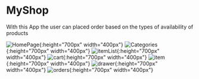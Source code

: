 
# MyShop
With this App the user can placed order based on the types of availability of products  

![HomePage](https://user-images.githubusercontent.com/65062751/123722700-7a1fb080-d8a6-11eb-8c01-40b85c6443a2.jpeg){:height="700px" width="400px"}
![Categories](https://user-images.githubusercontent.com/65062751/123722754-93c0f800-d8a6-11eb-9390-b5a930c4dd2f.jpeg){:height="700px" width="400px"}
![itemList](https://user-images.githubusercontent.com/65062751/123722784-a804f500-d8a6-11eb-9cf1-35e1714e19a9.jpeg){:height="700px" width="400px"}
![cart](https://user-images.githubusercontent.com/65062751/123722807-b4894d80-d8a6-11eb-8de1-e42060578277.jpeg){:height="700px" width="400px"}
![item](https://user-images.githubusercontent.com/65062751/123722820-bb17c500-d8a6-11eb-9172-c2b033d12461.jpeg){:height="700px" width="400px"}
![drawer](https://user-images.githubusercontent.com/65062751/123722844-c4a12d00-d8a6-11eb-96eb-e75ddeb22c13.jpeg){:height="700px" width="400px"}
![orders](https://user-images.githubusercontent.com/65062751/123722851-c965e100-d8a6-11eb-96bc-b98d36bba79a.jpeg){:height="700px" width="400px"}

